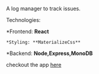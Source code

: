 A log manager to track issues.

Technologies:

  *Frontend: **React**
   
    *Styling: **MaterializeCss**
  
  *Backend: **Node,Express,MonoDB**
  
  checkout the app [here](https://logger-logger-logger.herokuapp.com)
